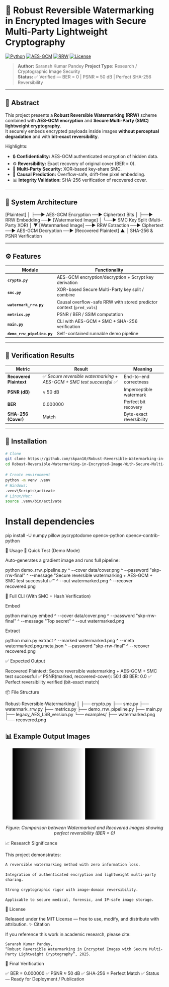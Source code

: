# 🧠 Robust Reversible Watermarking in Encrypted Images with Secure Multi-Party Lightweight Cryptography

[![Python](https://img.shields.io/badge/Python-3.9%2B-blue.svg)]()
[![AES-GCM](https://img.shields.io/badge/Crypto-AES--GCM-green.svg)]()
[![RRW](https://img.shields.io/badge/Algorithm-Reversible%20Watermarking-orange.svg)]()
[![License](https://img.shields.io/badge/License-MIT-lightgrey.svg)]()

> **Author:** Saransh Kumar Pandey
> **Project Type:** Research / Cryptographic Image Security  
> **Status:** ✅ Verified — BER = 0  |  PSNR ≈ 50 dB  |  Perfect SHA-256 Reversibility  

---

## 🧩 Abstract

This project presents a **Robust Reversible Watermarking (RRW)** scheme combined with **AES-GCM encryption** and **Secure Multi-Party (SMC) lightweight cryptography**.  
It securely embeds encrypted payloads inside images **without perceptual degradation** and with **bit-exact reversibility**.

Highlights:
- 🔒 **Confidentiality:** AES-GCM authenticated encryption of hidden data.  
- ⚙️ **Reversibility:** Exact recovery of original cover (BER = 0).  
- 🤝 **Multi-Party Security:** XOR-based key-share SMC.  
- 🧠 **Causal Prediction:** Overflow-safe, drift-free pixel embedding.  
- 📊 **Integrity Validation:** SHA-256 verification of recovered cover.

---

## 🧱 System Architecture

[Plaintext]
│
├──► AES-GCM Encryption ──► Ciphertext Bits
│
├──► RRW Embedding ──► [Watermarked Image]
│
└──► SMC Key Split (Multi-Party XOR)
│
▼
[Watermarked Image] ──► RRW Extraction ──► Ciphertext ──► AES-GCM Decryption ──► [Recovered Plaintext]
▲
│
SHA-256 & PSNR Verification


---

## ⚙️ Features

| Module | Functionality |
|---------|---------------|
| **`crypto.py`** | AES-GCM encryption/decryption + Scrypt key derivation |
| **`smc.py`** | XOR-based Secure Multi-Party key split / combine |
| **`watermark_rrw.py`** | Causal overflow-safe RRW with stored predictor context (`pred_vals`) |
| **`metrics.py`** | PSNR / BER / SSIM computation |
| **`main.py`** | CLI with AES-GCM + SMC + SHA-256 verification |
| **`demo_rrw_pipeline.py`** | Self-contained runnable demo pipeline |

---

## 🧪 Verification Results

| Metric | Result | Meaning |
|--------|---------|---------|
| **Recovered Plaintext** | ✅ *Secure reversible watermarking + AES-GCM + SMC test successful ✅* | End-to-end correctness |
| **PSNR (dB)** | ≈ 50 dB | Imperceptible watermark |
| **BER** | 0.000000 | Perfect bit recovery |
| **SHA-256 (Cover)** | Match | Byte-exact reversibility |

---

## 🧰 Installation

```bash
# Clone
git clone https://github.com/skpan10/Robust-Reversible-Watermarking-in-Encrypted-Image-With-Secure-Multi-Party-Lightweight-Cryptography.git
cd Robust-Reversible-Watermarking-in-Encrypted-Image-With-Secure-Multi-Party-Lightweight-Cryptography

# Create environment
python -m venv .venv
# Windows:
.venv\Scripts\activate
# Linux/Mac:
source .venv/bin/activate
```
# Install dependencies
pip install -U numpy pillow pycryptodome opencv-python opencv-contrib-python

🚀 Usage
🔹 Quick Test (Demo Mode)

Auto-generates a gradient image and runs full pipeline:

python demo_rrw_pipeline.py ^
  --cover data/cover.png ^
  --password "skp-rrw-final" ^
  --message "Secure reversible watermarking + AES-GCM + SMC test successful ✅" ^
  --out watermarked.png ^
  --recover recovered.png

🔹 Full CLI (With SMC + Hash Verification)

Embed

python main.py embed ^
  --cover data/cover.png ^
  --password "skp-rrw-final" ^
  --message "Top secret" ^
  --out watermarked.png

Extract

python main.py extract ^
  --marked watermarked.png ^
  --meta watermarked.png.meta.json ^
  --password "skp-rrw-final" ^
  --recover recovered.png

✅ Expected Output

Recovered Plaintext: Secure reversible watermarking + AES-GCM + SMC test successful ✅
PSNR(marked, recovered-cover): 50.1 dB
BER: 0.0
✅ Perfect reversibility verified (bit-exact match)

📦 File Structure

Robust-Reversible-Watermarking/
│
├── crypto.py
├── smc.py
├── watermark_rrw.py
├── metrics.py
├── demo_rrw_pipeline.py
├── main.py
├── legacy_AES_LSB_version.py
└── examples/
     ├── watermarked.png
     └── recovered.png

## 📊 Example Output Images

<p align="center">
  <img src="examples/watermarked.png" alt="Watermarked Image" width="45%"/>
  <img src="examples/recovered.png" alt="Recovered Image" width="45%"/>
</p>

<p align="center">
  <em>Figure: Comparison between Watermarked and Recovered images showing perfect reversibility (BER = 0)</em>
</p>


📈 Research Significance

This project demonstrates:

    A reversible watermarking method with zero information loss.

    Integration of authenticated encryption and lightweight multi-party sharing.

    Strong cryptographic rigor with image-domain reversibility.

    Applicable to secure medical, forensic, and IP-safe image storage.

📜 License

Released under the MIT License — free to use, modify, and distribute with attribution.
✨ Citation

If you reference this work in academic research, please cite:

    Saransh Kumar Pandey,
    “Robust Reversible Watermarking in Encrypted Images with Secure Multi-Party Lightweight Cryptography”, 2025.

🚀 Final Verification

✅ BER = 0.000000
✅ PSNR ≈ 50 dB
✅ SHA-256 = Perfect Match
✅ Status — Ready for Deployment / Publication


